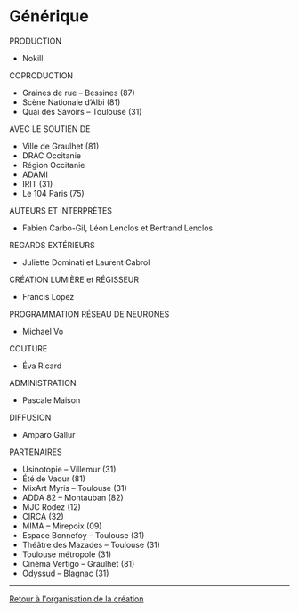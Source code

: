 # Générique

PRODUCTION
- Nokill

COPRODUCTION
- Graines de rue – Bessines (87)
- Scène Nationale d’Albi (81)
- Quai des Savoirs – Toulouse (31)

AVEC LE SOUTIEN DE
- Ville de Graulhet (81)
- DRAC Occitanie
- Région Occitanie
- ADAMI
- IRIT (31)
- Le 104 Paris (75)

AUTEURS ET INTERPRÈTES
- Fabien Carbo-Gil, Léon Lenclos et Bertrand Lenclos

REGARDS EXTÉRIEURS
- Juliette Dominati et Laurent Cabrol

CRÉATION LUMIÈRE et RÉGISSEUR
- Francis Lopez

PROGRAMMATION RÉSEAU DE NEURONES
- Michael Vo

COUTURE
- Éva Ricard

ADMINISTRATION
- Pascale Maison

DIFFUSION
- Amparo Gallur

PARTENAIRES
- Usinotopie – Villemur (31)
- Été de Vaour (81)
- MixArt Myris – Toulouse (31)
- ADDA 82 – Montauban (82)
- MJC Rodez (12)
- CIRCA (32)
- MIMA – Mirepoix (09)
- Espace Bonnefoy – Toulouse (31)
- Théâtre des Mazades – Toulouse (31)
- Toulouse métropole (31)
- Cinéma Vertigo – Graulhet (81)
- Odyssud – Blagnac (31)

---


[Retour à l'organisation de la création](.)

